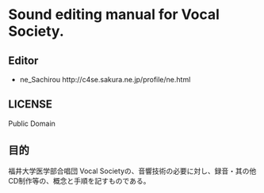<h1>Sound editing manual for Vocal Society.</h1>

<h2>Editor</h2>
<ul>
  <li>ne_Sachirou http://c4se.sakura.ne.jp/profile/ne.html</li>
</ul>

<h2>LICENSE</h2>
<p>Public Domain</p>

<h2>目的</h2>
<p>福井大学医学部合唱団 Vocal Societyの、音響技術の必要に対し、録音・其の他CD制作等の、概念と手順を記すものである。</p>